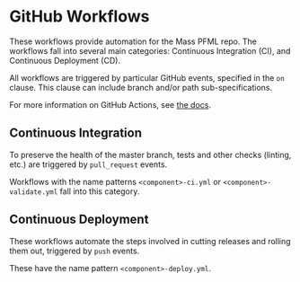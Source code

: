 # GitHub Workflows

These workflows provide automation for the Mass PFML repo. The workflows fall into several main categories: Continuous Integration (CI), and
Continuous Deployment (CD).

All workflows are triggered by particular GitHub events, specified in the `on` clause. This clause can include branch and/or path sub-specifications.

For more information on GitHub Actions, see [the docs](https://help.github.com/en/actions).

## Continuous Integration

To preserve the health of the master branch, tests and other checks (linting, etc.) are triggered by `pull_request` events.

Workflows with the name patterns `<component>-ci.yml` or `<component>-validate.yml` fall into this category.

## Continuous Deployment

These workflows automate the steps involved in cutting releases and rolling them out, triggered by `push` events.

These have the name pattern `<component>-deploy.yml`.
